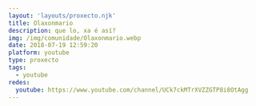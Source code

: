 ```yaml
---
layout: 'layouts/proxecto.njk'
title: Olaxonmario
description: que lo, xa é así?
img: /img/comunidade/Olaxonmario.webp
date: 2018-07-19 12:59:20
platform: youtube
type: proxecto
tags:
  - youtube
redes:
  youtube: https://www.youtube.com/channel/UCk7ckMTrXVZZGTP8i8OtAgg
---
```

